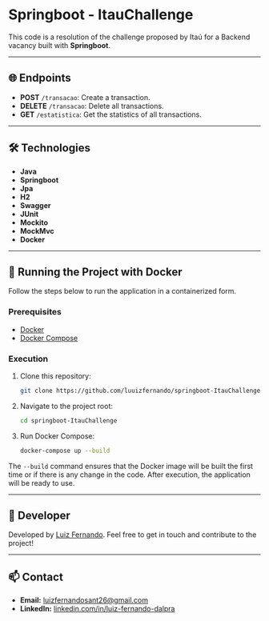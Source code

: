 # Springboot - ItauChallenge

This code is a resolution of the challenge proposed by Itaú for a Backend vacancy built with **Springboot**.

---

## 🌐 Endpoints
- **POST** `/transacao`: Create a transaction.
- **DELETE** `/transacao`: Delete all transactions.
- **GET** `/estatistica`: Get the statistics of all transactions.

---

## 🛠️ Technologies
- **Java**
- **Springboot**
- **Jpa**
- **H2**
- **Swagger**
- **JUnit**
- **Mockito**
- **MockMvc**
- **Docker**

---

## 🚀 Running the Project with Docker

Follow the steps below to run the application in a containerized form.

### Prerequisites
- [Docker](https://www.docker.com/get-started)
- [Docker Compose](https://docs.docker.com/compose/install/)

### Execution

1. Clone this repository:
   ```bash
   git clone https://github.com/luuizfernando/springboot-ItauChallenge.git
   ```
2. Navigate to the project root:
   ```bash
   cd springboot-ItauChallenge
   ```
3. Run Docker Compose:
   ```bash
   docker-compose up --build
   ```
The `--build` command ensures that the Docker image will be built the first time or if there is any change in the code. After execution, the application will be ready to use.

---

## 👤 Developer

Developed by [Luiz Fernando](https://www.linkedin.com/in/luizfernando-dalpra/). Feel free to get in touch and contribute to the project!

---

## 📫 Contact

- **Email:** [luizfernandosant26@gmail.com](mailto:luizfernandosant26@gmail.com)
- **LinkedIn:** [linkedin.com/in/luiz-fernando-dalpra](https://linkedin.com/in/luiz-fernando-dalpra)